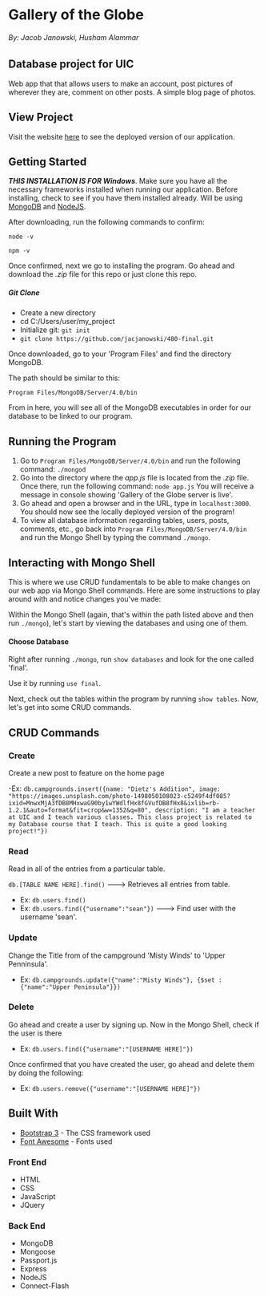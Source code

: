 # Gallery of the Globe 
###### By: Jacob Janowski, Husham Alammar

## Database project for UIC
Web app that that allows users to make an account, post pictures of wherever they are, comment on other posts. A simple blog page of photos.

## View Project
Visit the website [here](https://fierce-eyrie-65571.herokuapp.com/) to see the deployed version of our application.

## Getting Started
**_THIS INSTALLATION IS FOR Windows_**. Make sure you have all the necessary frameworks installed when running our application. Before installing, check to see if you have them installed already.
Will be using [MongoDB](https://www.mongodb.com/try/download/community) and [NodeJS](https://nodejs.org/en/download/). 

After downloading, run the following commands to confirm:

`node -v`

`npm -v`

Once confirmed, next we go to installing the program. Go ahead and download the _.zip_ file for this repo or just clone this repo.

##### Git Clone

- Create a new directory
- cd C:/Users/user/my_project
- Initialize git: `git init`
- `git clone https://github.com/jacjanowski/480-final.git`


Once downloaded, go to your 'Program Files' and find the directory MongoDB. 

The path should be similar to this:

`Program Files/MongoDB/Server/4.0/bin`

From in here, you will see all of the MongoDB executables in order for our database to be linked to our program.

## Running the Program
1. Go to `Program Files/MongoDB/Server/4.0/bin` and run the following command:
`./mongod`
2. Go into the directory where the _app.js_ file is located from the _.zip_ file. 
Once there, run the following command:
`node app.js`
You will receive a message in console showing 'Gallery of the Globe server is live'. 
3. Go ahead and open a browser and in the URL, type in `localhost:3000`. You should now see the locally deployed version of the program!
4. To view all database information regarding tables, users, posts, comments, etc., go back into `Program Files/MongoDB/Server/4.0/bin` and run the Mongo Shell by typing the command `./mongo`.

## Interacting with Mongo Shell
This is where we use CRUD fundamentals to be able to make changes on our web app via Mongo Shell commands. Here are some instructions to play around with and notice changes you've made:

Within the Mongo Shell (again, that's within the path listed above and then run `./mongo`), let's start by viewing the databases and using one of them.

#### Choose Database

Right after running `./mongo`, run `show databases` and look for the one called 'final'.

Use it by running `use final`.

Next, check out the tables within the program by running `show tables`. Now, let's get into some CRUD commands.

## CRUD Commands

### Create

Create a new post to feature on the home page

-Ex: `db.campgrounds.insert({name: "Dietz's Addition", image: "https://images.unsplash.com/photo-1498050108023-c5249f4df085?ixid=MnwxMjA3fDB8MHxwaG90by1wYWdlfHx8fGVufDB8fHx8&ixlib=rb-1.2.1&auto=format&fit=crop&w=1352&q=80", description: "I am a teacher at UIC and I teach various classes. This class project is related to my Database course that I teach. This is quite a good looking project!"})`



### Read 

Read in all of the entries from a particular table. 

`db.[TABLE NAME HERE].find()` ---> Retrieves all entries from table.

- Ex: `db.users.find()`
- Ex: `db.users.find({"username":"sean"})` ---> Find user with the username 'sean'.

### Update

Change the Title from of the campground 'Misty Winds' to 'Upper Penninsula'.

- Ex: `db.campgrounds.update({"name":"Misty Winds"}, {$set :{"name":"Upper Peninsula"}})`

### Delete

Go ahead and create a user by signing up. Now in the Mongo Shell, check if the user is there

- Ex: `db.users.find({"username":"[USERNAME HERE]"})`

Once confirmed that you have created the user, go ahead and delete them by doing the following:

- Ex: `db.users.remove({"username":"[USERNAME HERE]"})`


## Built With
* [Bootstrap 3](https://getbootstrap.com/docs/3.3/css/) - The CSS framework used
* [Font Awesome](https://fontawesome.com/v4.7.0/) - Fonts used 

### Front End
* HTML
* CSS
* JavaScript
* JQuery

### Back End
* MongoDB
* Mongoose
* Passport.js
* Express
* NodeJS
* Connect-Flash
